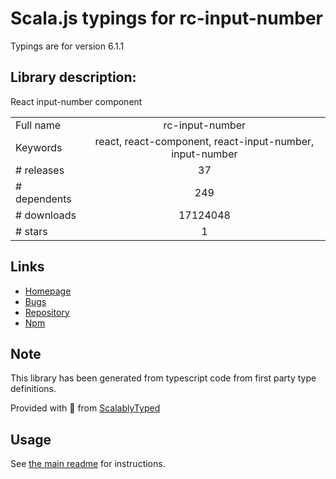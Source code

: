 
# Scala.js typings for rc-input-number

Typings are for version 6.1.1

## Library description:
React input-number component

|                    |                 |
| ------------------ | :-------------: |
| Full name          | rc-input-number |
| Keywords           | react, react-component, react-input-number, input-number |
| # releases         | 37 |
| # dependents       | 249 |
| # downloads        | 17124048 |
| # stars            | 1 |

## Links
- [Homepage](https://github.com/react-component/input-number)
- [Bugs](http://github.com/react-component/input-number/issues)
- [Repository](https://github.com/react-component/input-number)
- [Npm](https://www.npmjs.com/package/rc-input-number)
    


## Note
This library has been generated from typescript code from first party type definitions.

Provided with :purple_heart: from [ScalablyTyped](https://github.com/oyvindberg/ScalablyTyped)

## Usage
See [the main readme](../../readme.md) for instructions.


